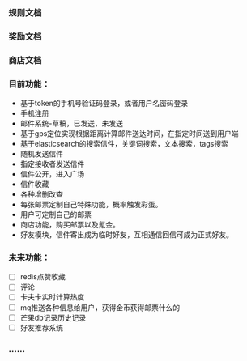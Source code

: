 ### 规则文档

### 奖励文档

### 商店文档

### 目前功能：

- 基于token的手机号验证码登录，或者用户名密码登录
- 手机注册
- 邮件系统-草稿，已发送，未发送
- 基于gps定位实现根据距离计算邮件送达时间，在指定时间送到用户端
- 基于elasticsearch的搜索信件，关键词搜索，文本搜索，tags搜索
- 随机发送信件
- 指定接收者发送信件
- 信件公开，进入广场
- 信件收藏
- 各种增删改查
- 每张邮票定制自己特殊功能，概率触发彩蛋。
- 用户可定制自己的邮票
- 商店功能，购买邮票以及氪金。
- 好友模块，信件寄出成为临时好友，互相通信回信可成为正式好友。

### 未来功能：

- [ ] redis点赞收藏
- [ ] 评论
- [ ] 卡夫卡实时计算热度
- [ ] mq推送各种信息给用户，获得金币获得邮票什么的
- [ ] 芒果db记录历史记录
- [ ] 好友推荐系统

### ......